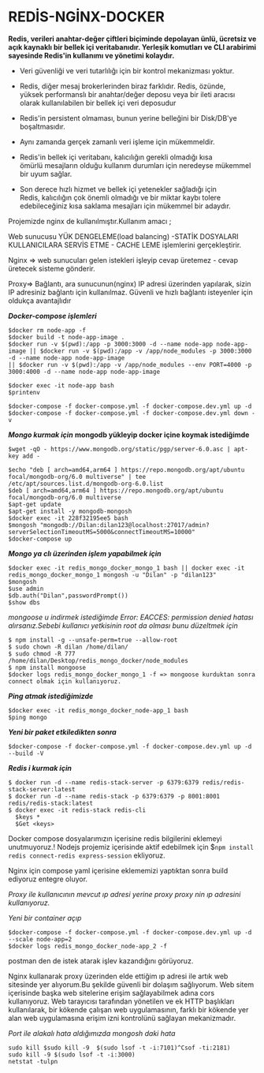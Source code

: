 # REDİS-NGİNX-DOCKER

**Redis, verileri anahtar-değer çiftleri biçiminde depolayan ünlü, ücretsiz ve açık kaynaklı bir bellek içi veritabanıdır. Yerleşik komutları ve CLI arabirimi sayesinde Redis'in kullanımı ve yönetimi kolaydır.**

- Veri güvenliği ve veri tutarlılığı için bir kontrol mekanizması
  yoktur.

- Redis, diğer mesaj brokerlerinden biraz farklıdır. Redis, özünde,  
  yüksek performanslı bir anahtar/değer deposu veya bir ileti aracısı  
  olarak kullanılabilen bir bellek içi veri deposudur

- Redis'in persistent olmaması, bunun yerine belleğini bir Disk/DB'ye  
  boşaltmasıdır.

- Aynı zamanda gerçek zamanlı veri işleme için mükemmeldir.

- Redis'in bellek içi veritabanı, kalıcılığın gerekli olmadığı kısa  
  ömürlü mesajların olduğu kullanım durumları için neredeyse mükemmel  
  bir uyum sağlar.
- Son derece hızlı hizmet ve bellek içi yetenekler sağladığı için  
  Redis, kalıcılığın çok önemli olmadığı ve bir miktar kaybı tolere  
  edebileceğiniz kısa saklama mesajları için mükemmel bir adaydır.

Projemizde nginx de kullanılmıştır.Kullanım amacı ;

Web sunucusu YÜK DENGELEME(load balancing) -STATİK DOSYALARI KULLANICILARA SERVİS ETME - CACHE LEME işlemlerini gerçekleştirir.

Nginx => web sunucuları gelen istekleri işleyip cevap üretemez - cevap üretecek sisteme gönderir.

Proxy=> Bağlantı, ara sunucunun(nginx) IP adresi üzerinden yapılarak, sizin IP adresiniz bağlantı için kullanılmaz. Güvenli ve hızlı bağlantı isteyenler için oldukça avantajlıdır

**_Docker-compose işlemleri_**

    $docker rm node-app -f
    $docker build -t node-app-image .
    $docker run -v $(pwd):/app -p 3000:3000 -d --name node-app node-app-image || $docker run -v $(pwd):/app -v /app/node_modules -p 3000:3000 -d --name node-app node-app-image
    || $docker run -v $(pwd):/app -v /app/node_modules --env PORT=4000 -p 3000:4000 -d --name node-app node-app-image

    $docker exec -it node-app bash
    $printenv

    $docker-compose -f docker-compose.yml -f docker-compose.dev.yml up -d
    $docker-compose -f docker-compose.yml -f docker-compose.dev.yml down -v

**_Mongo kurmak için_**
**mongodb yükleyip docker içine koymak istediğimde**

    $wget -qO - https://www.mongodb.org/static/pgp/server-6.0.asc | apt-key add -

    $echo "deb [ arch=amd64,arm64 ] https://repo.mongodb.org/apt/ubuntu focal/mongodb-org/6.0 multiverse" | tee /etc/apt/sources.list.d/mongodb-org-6.0.list
    $deb [ arch=amd64,arm64 ] https://repo.mongodb.org/apt/ubuntu focal/mongodb-org/6.0 multiverse
    $apt-get update
    $apt-get install -y mongodb-mongosh
    $docker exec -it 228f32195ee5 bash
    $mongosh "mongodb://Dilan:dilan123@localhost:27017/admin?serverSelectionTimeoutMS=5000&connectTimeoutMS=10000"
    $docker-compose up

**_Mongo ya clı üzerinden işlem yapabilmek için_**

    $docker exec -it redis_mongo_docker_mongo_1 bash || docker exec -it redis_mongo_docker_mongo_1 mongosh -u "Dilan" -p "dilan123"
    $mongosh
    $use admin
    $db.auth("Dilan",passwordPrompt())
    $show dbs

_mongoose u indirmek istediğimde Error: EACCES: permission denied hatası alırsanız.Sebebi kullanıcı yetkisinin root da olması bunu düzeltmek için_

    $ npm install -g --unsafe-perm=true --allow-root
    $ sudo chown -R dilan /home/dilan/
    $ sudo chmod -R 777 /home/dilan/Desktop/redis_mongo_docker/node_modules
    $ npm install mongoose
    $docker logs redis_mongo_docker_mongo_1 -f => mongoose kurduktan sonra connect olmak için kullanıyoruz.

**_Ping atmak istediğimizde_**

    $docker exec -it redis_mongo_docker_node-app_1 bash
    $ping mongo

**_Yeni bir paket etkiledikten sonra_**

    $docker-compose -f docker-compose.yml -f docker-compose.dev.yml up -d --build -V

**_Redis i kurmak için_**

    $ docker run -d --name redis-stack-server -p 6379:6379 redis/redis-stack-server:latest
    $ docker run -d --name redis-stack -p 6379:6379 -p 8001:8001 redis/redis-stack:latest
    $ docker exec -it redis-stack redis-cli
      $keys *
      $Get <keys>

Docker compose dosyalarımızın içerisine redis bilgilerini eklemeyi unutmuyoruz.!
Nodejs projemiz içerisinde aktif edebilmek için
$`npm install redis connect-redis express-session` ekliyoruz.

Nginx için compose yaml içerisine eklememizi yaptıktan sonra build ediyoruz entegre oluyor.

_Proxy ile kullanıcının mevcut ıp adresi yerine proxy proxy nin ıp adresini kullanıyoruz._

_Yeni bir container açıp_

    $docker-compose -f docker-compose.yml -f docker-compose.dev.yml up -d --scale node-app=2
    $docker logs redis_mongo_docker_node-app_2 -f

postman den de istek atarak işlev kazandığını görüyoruz.

Nginx kullanarak proxy üzerinden elde ettiğim ıp adresi ile artık web sitesinde yer alıyorum.Bu şekilde güvenli bir dolaşım sağlıyorum. Web sitem içerisinde başka web sitelerine erişim sağlayabilmek adına cors kullanıyoruz.
Web tarayıcısı tarafından yönetilen ve ek HTTP başlıkları kullanılarak, bir kökende çalışan web uygulamasının, farklı bir kökende yer alan web uygulamasına erişim izni kontrolünü sağlayan mekanizmadır.

_Port ile alakalı hata aldığımızda mongosh daki hata_

    sudo kill $sudo kill -9  $(sudo lsof -t -i:7101)^Csof -ti:2181)
    sudo kill -9 $(sudo lsof -t -i:3000)
    netstat -tulpn
